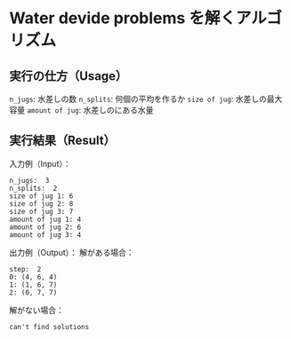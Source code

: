 # Water devide problems を解くアルゴリズム

## 実行の仕方（Usage）
`n_jugs`: 水差しの数
`n_splits`: 何個の平均を作るか
`size of jug`: 水差しの最大容量
`amount of jug`: 水差しのにある水量

## 実行結果（Result）

入力例（Input）：
```
n_jugs:  3
n_splits:  2
size of jug 1: 6
size of jug 2: 8
size of jug 3: 7
amount of jug 1: 4
amount of jug 2: 6
amount of jug 3: 4
```

出力例（Output）：
解がある場合：
```
step:  2
0: (4, 6, 4)
1: (1, 6, 7)
2: (0, 7, 7)
```

解がない場合：
```
can't find solutions
```
